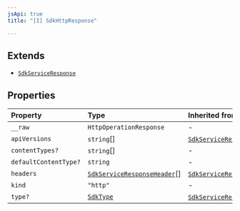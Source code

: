 ```yaml
---
jsApi: true
title: "[I] SdkHttpResponse"

---
```

## Extends

- [`SdkServiceResponse`](SdkServiceResponse.md)

## Properties

| Property | Type | Inherited from |
| :------ | :------ | :------ |
| `__raw` | `HttpOperationResponse` | - |
| `apiVersions` | `string`[] | [`SdkServiceResponse`](SdkServiceResponse.md).`apiVersions` |
| `contentTypes?` | `string`[] | - |
| `defaultContentType?` | `string` | - |
| `headers` | [`SdkServiceResponseHeader`](SdkServiceResponseHeader.md)[] | [`SdkServiceResponse`](SdkServiceResponse.md).`headers` |
| `kind` | `"http"` | - |
| `type?` | [`SdkType`](../type-aliases/SdkType.md) | [`SdkServiceResponse`](SdkServiceResponse.md).`type` |
